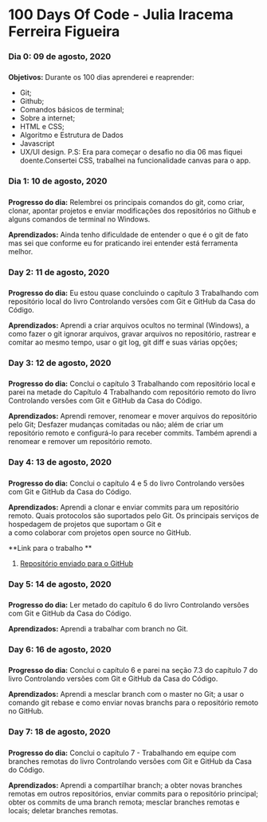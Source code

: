 # 100 Days Of Code - Julia Iracema Ferreira Figueira

### Dia 0: 09 de agosto, 2020 
#####

**Objetivos:** Durante os 100 dias aprenderei e reaprender:  
- Git;
- Github;
- Comandos básicos de terminal;
- Sobre a internet;
- HTML e CSS;
- Algoritmo e Estrutura de Dados
- Javascript 
- UX/UI design. 
P.S: Era para começar o desafio no dia 06 mas fiquei doente.Consertei CSS, trabalhei na funcionalidade canvas para o app.

### Dia 1: 10 de agosto, 2020
##### 

**Progresso do dia:** Relembrei os principais comandos do git, como criar, clonar, apontar projetos e enviar modificações dos repositórios no Github e alguns comandos de terminal no Windows.

**Aprendizados:** Ainda tenho dificuldade de entender o que é o git de fato mas sei que conforme eu for praticando irei entender está ferramenta melhor.



### Day 2: 11 de agosto, 2020
##### 

**Progresso do dia:** Eu estou quase concluindo o capítulo 3 Trabalhando com repositório local do livro Controlando versões com Git e GitHub da Casa do Código.

**Aprendizados:** Aprendi a criar arquivos ocultos no terminal (Windows), a como fazer o git ignorar arquivos, gravar arquivos no repositório, rastrear e comitar ao
mesmo tempo, usar o git log, git diff e suas várias opções; 
   

### Day 3: 12 de agosto, 2020
##### 

**Progresso do dia:** Conclui o capítulo 3 Trabalhando com repositório local e parei na metade do Capítulo 4 Trabalhando com repositório remoto do livro Controlando versões com Git e GitHub da Casa do Código.

**Aprendizados:** Aprendi remover, renomear e mover arquivos do repositório pelo Git; Desfazer mudanças comitadas ou não; além de criar um repositório remoto e configurá-lo para receber commits. Também aprendi
a renomear e remover um repositório remoto. 
 

### Day 4: 13 de agosto, 2020
##### 

**Progresso do dia:** Conclui o capítulo 4 e 5 do livro Controlando versões com Git e GitHub da Casa do Código.

**Aprendizados:** Aprendi a clonar e enviar commits para um repositório remoto. Quais protocolos são suportados pelo Git. Os principais serviços de hospedagem de projetos que suportam o Git e   
a como colaborar com projetos open source no GitHub.

**Link para o trabalho **
1. [Repositório enviado para o GitHub](https://github.com/juliairacema/moveis-ecologicos)

### Day 5: 14 de agosto, 2020
##### 

**Progresso do dia:** Ler metado do capítulo 6 do livro Controlando versões com Git e GitHub da Casa do Código.

**Aprendizados:** Aprendi a trabalhar com branch no Git.

### Day 6: 16 de agosto, 2020
##### 

**Progresso do dia:** Conclui o capítulo 6 e parei na seção 7.3 do capítulo 7 do livro Controlando versões com Git e GitHub da Casa do Código.

**Aprendizados:** Aprendi a mesclar branch com o master no Git; a usar o comando git rebase e como enviar novas branchs para o repositório remoto no GitHub.

### Day 7: 18 de agosto, 2020
##### 

**Progresso do dia:** Conclui o capítulo 7 - Trabalhando em equipe com branches remotas do livro Controlando versões com Git e GitHub da Casa do Código.

**Aprendizados:** Aprendi a compartilhar branch; a obter novas branches remotas em outros repositórios, enviar commits para o repositório principal; obter os commits
de uma branch remota; mesclar branches remotas e locais; deletar branches remotas.
